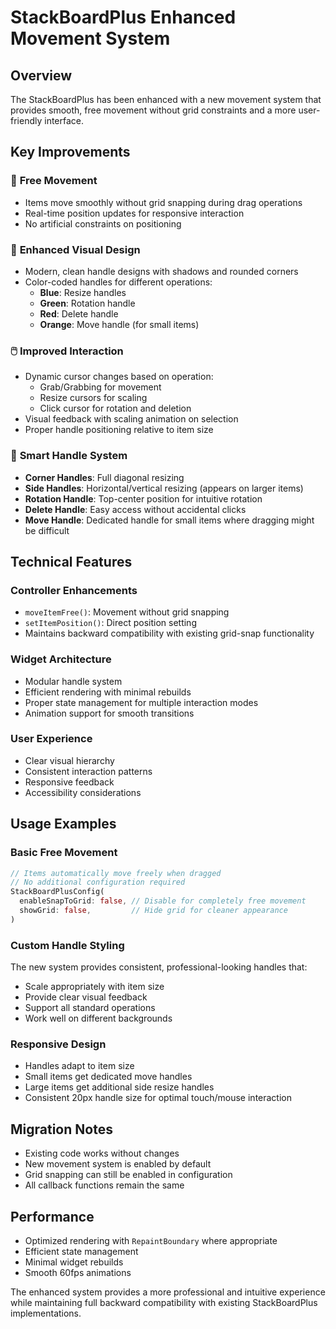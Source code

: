 # StackBoardPlus Enhanced Movement System

## Overview

The StackBoardPlus has been enhanced with a new movement system that provides smooth, free movement without grid constraints and a more user-friendly interface.

## Key Improvements

### 🎯 **Free Movement**
- Items move smoothly without grid snapping during drag operations
- Real-time position updates for responsive interaction
- No artificial constraints on positioning

### 🎨 **Enhanced Visual Design**
- Modern, clean handle designs with shadows and rounded corners
- Color-coded handles for different operations:
  - **Blue**: Resize handles
  - **Green**: Rotation handle
  - **Red**: Delete handle
  - **Orange**: Move handle (for small items)

### 🖱️ **Improved Interaction**
- Dynamic cursor changes based on operation:
  - Grab/Grabbing for movement
  - Resize cursors for scaling
  - Click cursor for rotation and deletion
- Visual feedback with scaling animation on selection
- Proper handle positioning relative to item size

### 📏 **Smart Handle System**
- **Corner Handles**: Full diagonal resizing
- **Side Handles**: Horizontal/vertical resizing (appears on larger items)
- **Rotation Handle**: Top-center position for intuitive rotation
- **Delete Handle**: Easy access without accidental clicks
- **Move Handle**: Dedicated handle for small items where dragging might be difficult

## Technical Features

### Controller Enhancements
- `moveItemFree()`: Movement without grid snapping
- `setItemPosition()`: Direct position setting
- Maintains backward compatibility with existing grid-snap functionality

### Widget Architecture
- Modular handle system
- Efficient rendering with minimal rebuilds
- Proper state management for multiple interaction modes
- Animation support for smooth transitions

### User Experience
- Clear visual hierarchy
- Consistent interaction patterns
- Responsive feedback
- Accessibility considerations

## Usage Examples

### Basic Free Movement
```dart
// Items automatically move freely when dragged
// No additional configuration required
StackBoardPlusConfig(
  enableSnapToGrid: false, // Disable for completely free movement
  showGrid: false,         // Hide grid for cleaner appearance
)
```

### Custom Handle Styling
The new system provides consistent, professional-looking handles that:
- Scale appropriately with item size
- Provide clear visual feedback
- Support all standard operations
- Work well on different backgrounds

### Responsive Design
- Handles adapt to item size
- Small items get dedicated move handles
- Large items get additional side resize handles
- Consistent 20px handle size for optimal touch/mouse interaction

## Migration Notes

- Existing code works without changes
- New movement system is enabled by default
- Grid snapping can still be enabled in configuration
- All callback functions remain the same

## Performance

- Optimized rendering with `RepaintBoundary` where appropriate
- Efficient state management
- Minimal widget rebuilds
- Smooth 60fps animations

The enhanced system provides a more professional and intuitive experience while maintaining full backward compatibility with existing StackBoardPlus implementations.
